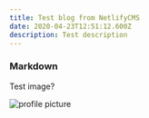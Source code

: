 ```yaml
---
title: Test blog from NetlifyCMS
date: 2020-04-23T12:51:12.600Z
description: Test description
---
```

### Markdown

Test image? 

![profile picture](/img/avatar.jpeg "profile picture")